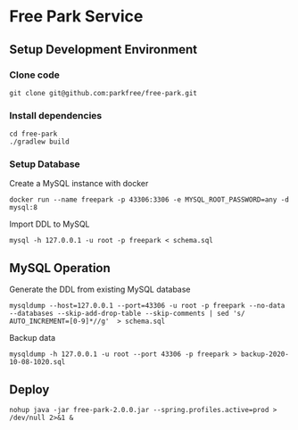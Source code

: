 # Free Park Service

## Setup Development Environment

### Clone code

```
git clone git@github.com:parkfree/free-park.git
```

### Install dependencies

```
cd free-park
./gradlew build
```

### Setup Database

Create a MySQL instance with docker

```
docker run --name freepark -p 43306:3306 -e MYSQL_ROOT_PASSWORD=any -d mysql:8
```

Import DDL to MySQL

```
mysql -h 127.0.0.1 -u root -p freepark < schema.sql
```

## MySQL Operation

Generate the DDL from existing MySQL database

```
mysqldump --host=127.0.0.1 --port=43306 -u root -p freepark --no-data --databases --skip-add-drop-table --skip-comments | sed 's/ AUTO_INCREMENT=[0-9]*//g'  > schema.sql
```

Backup data

```
mysqldump -h 127.0.0.1 -u root --port 43306 -p freepark > backup-2020-10-08-1020.sql
```

## Deploy

```
nohup java -jar free-park-2.0.0.jar --spring.profiles.active=prod > /dev/null 2>&1 &
```